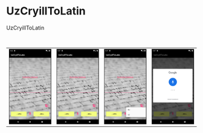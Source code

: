 # UzCryillToLatin

UzCryillToLatin

<br/>
<table>
   <tr>
   <td><img src="/results/screenshot1.png" width="150" height="200"></td>
   <td><img src="/results/screenshot2.png" width="150" height="200"></td>
   <td><img src="/results/screenshot3.png" width="150" height="200"></td>
   <td><img src="/results/screenshot4.png" width="150" height="200"></td>
</tr>

</table>